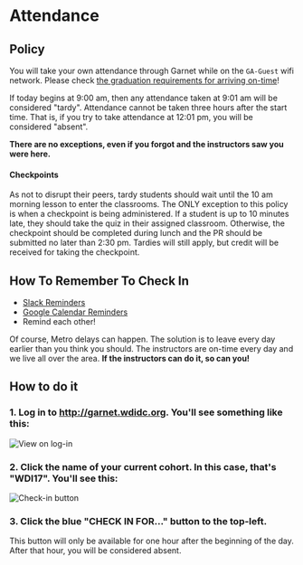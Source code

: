 # Attendance

## Policy

You will take your own attendance through Garnet while on the `GA-Guest` wifi network. Please check [the graduation requirements for arriving on-time](graduation-requirements.md#attendance)!

If today begins at 9:00 am, then any attendance taken at 9:01 am will be considered "tardy". Attendance cannot be taken three hours after the start time. That is, if you try to take attendance at 12:01 pm, you will be considered "absent".

**There are no exceptions, even if you forgot and the instructors saw you were here.**

#### Checkpoints

As not to disrupt their peers, tardy students should wait until the 10 am morning lesson to enter the classrooms. The ONLY exception to this policy is when a checkpoint is being administered. If a student is up to 10 minutes late, they should take the quiz in their assigned classroom. Otherwise, the checkpoint should be completed during lunch and the PR should be submitted no later than 2:30 pm. Tardies will still apply, but credit will be received for taking the checkpoint.


## How To Remember To Check In

- [Slack Reminders](https://get.slack.help/hc/en-us/articles/208423427-Setting-reminders)
- [Google Calendar Reminders](https://support.google.com/calendar/answer/6285327?co=GENIE.Platform%3DDesktop&hl=en)
- Remind each other!

Of course, Metro delays can happen. The solution is to leave every day earlier than you think you should. The instructors are on-time every day and we live all over the area. **If the instructors can do it, so can you!**

## How to do it

### 1. Log in to http://garnet.wdidc.org. You'll see something like this:

![View on log-in](http://i.imgur.com/zOuHGdS.png)

### 2. Click the name of your current cohort. In this case, that's "WDI17". You'll see this:

![Check-in button](http://imgur.com/6HFj8lq.png)

### 3. Click the blue "CHECK IN FOR..." button to the top-left.

This button will only be available for one hour after the beginning of the day. After that hour, you will be considered absent.
